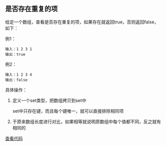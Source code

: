 ## 是否存在重复的项

给定一个数组，查看是否存在重复的项，如果存在就返回true，否则返回false，如下：

例1：
```
输入：1 2 3 1
输出：true
```

例2：
```
输入：1 2 3 4
输出：false
```

具体操作：

1. 定义一个set类型，把数组拷贝到set中

    set中只存在键，而且每个键唯一，就可以直接排除相同项

2. 于原来数组长度进行对比，如果相等就说明原数组中每个值都不同，反之就有相同的

[查看代码]()
